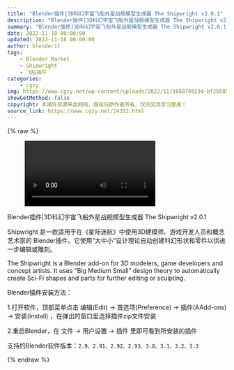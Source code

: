 ```yaml
---
title: "Blender插件|3D科幻宇宙飞船外星战舰模型生成器 The Shipwright v2.0.1"
description: "Blender插件|3D科幻宇宙飞船外星战舰模型生成器 The Shipwright v2.0.1"
summary: "Blender插件|3D科幻宇宙飞船外星战舰模型生成器 The Shipwright v2.0.1"
date: 2022-11-18 00:00:00
updated: 2022-11-18 00:00:00
author: blenderit
tags: 
    - Blender Market
    - Shipwright
    - 飞船插件
categories:
    - cgzy
img: https://www.cgzy.net/wp-content/uploads/2022/11/1668749234-bf2b585aaeb7a04.jpg
showGetMethod: false
copyright: 本插件资源来自网络，版权归原作者所有，仅供交流学习使用！
source_link: https://www.cgzy.net/24352.html
---
```


{% raw %}
<figure class="wp-block-video aligncenter"><video controls src="https://cloud.video.taobao.com/play/u/717183932/p/1/e/6/t/1/388008423917.mp4"></video></figure><div class="wp-block-pandastudio-title"><div class="title_style_01"><p>Blender插件|3D科幻宇宙飞船外星战舰模型生成器 The Shipwright v2.0.1</p></div></div><p class="is-style-text-indent-2em">Shipwright 是一款适用于在《星际迷航》中使用3D建模师、游戏开发人员和概念艺术家的 Blender插件。它使用“大中小”设计理论自动创建科幻形状和零件以供进一步编辑或雕刻。</p><p>The Shipwright is a Blender add-on for 3D modelers, game developers and concept artists. It uses “Big Medium Small” design theory to automatically create Sci-Fi shapes and parts for further editing or sculpting.</p><p><mark style="background-color:rgba(0, 0, 0, 0)" class="has-inline-color has-vivid-red-color">Blender插件安装方法：</mark></p><p>1.打开软件，顶部菜单点击 编辑(Edit) → 首选项(Preference) → 插件(AAdd-ons) → 安装(Install) ，在弹出的窗口里选择插件zip文件安装</p><p>2.重启Blender，在 文件 → 用户设置 → 插件 里即可看到所安装的插件</p><div class="wp-block-pandastudio-tips"><div class="tip success "><p>支持的Blender软件版本：<code>2.9、2.91、2.92、2.93、3.0、3.1、3.2、3.3</code></p>
</div></div>
<div style="display: none">cgzy</div>
{% endraw %}